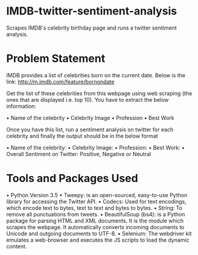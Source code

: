 # IMDB-twitter-sentiment-analysis
Scrapes IMDB's celebrity birthday page and runs a twitter sentiment analysis.


# Problem Statement
IMDB provides a list of celebrities born on the current date. Below is the link: 
http://m.imdb.com/feature/bornondate
 
Get the list of these celebrities from this webpage using web scraping (the ones that are displayed i.e. top 10). You have to extract the below information: 

•	Name of the celebrity 
•	Celebrity Image
•	Profession
•	Best Work 

Once you have this list, run a sentiment analysis on twitter for each celebrity and finally the output should be in the below format 

•	Name of the celebrity: 
•	Celebrity Image: 
•	Profession: 
•	Best Work: 
•	Overall Sentiment on Twitter: Positive, Negative or Neutral 

# Tools and Packages Used
•	Python Version 3.5
•	Tweepy: is an open-sourced, easy-to-use Python library for accessing the Twitter API.
•	Codecs: Used for text encodings, which encode text to bytes, text to text and bytes to bytes.
•	String: To remove all punctuations from tweets.
•	BeautifulSoup (bs4): is a Python package for parsing HTML and XML documents. It is the module which scrapes the webpage. It automatically converts incoming documents to Unicode and outgoing documents to UTF-8.
•	Selenium: The webdriver kit emulates a web-browser and executes the JS scripts to load the dynamic content.

